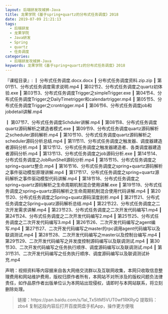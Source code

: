 ```yaml
---
layout: 后端研发攻城狮-Java
title: 龙果学院《基于spring+quartz的分布式任务调度》2018
date: 2019-07-09 21:21:13
tags:
  - 后端研发
  - 龙果学院
  - Java研发
  - Spring
  - quartz
  - 任务调度
categories:
  - 后端研发攻城狮-Java
keywords: 龙果学院《基于spring+quartz的分布式任务调度》2018
---
```


『课程目录』: 
┃    分布式任务调度.docx.docx
┃    分布式任务调度资料.zip.zip
┃    第01节1、分布式任务调度需求说明.mp4
┃    第02节2、分布式任务调度之quartz初体验.exe
┃    第03节3、分布式任务调度Trigger之simpleTrigger.exe
┃    第04节4、分布式任务调度Trigger之DailyTimetrigger和calendartrigger.mp4
┃    第05节5、分布式任务调度Trigger之crontrigger.mp4
┃    第06节6、分布式任务调度job和jobdetail讲解.mp4
<!-- more -->  
┃    第07节7、分布式任务调度Schduler讲解.mp4
┃    第08节8、分布式任务调度quartz源码解析之建造者模式.exe
┃    第09节9、分布式任务调度quartz源码解析之scheduler源码解析.mp4
┃    第10节10、分布式任务调度quartz源码解析之scheduler源码分析总结.mp4
┃    第11节11、分布式任务调度之触发器、调度器建造者源码分析.mp4
┃    第12节12、分布式任务调度之触发器建造者、各类调度器建造者源码分析.mp4
┃    第13节13、分布式任务调度之job源码分析.exe
┃    第14节14、分布式任务调度之JobRunShell源码分析.mp4
┃    第15节15、分布式任务调度之spring+quartz整合.mp4
┃    第16节16、分布式任务调度之spring+quartz源码解析之事件驱动模型原理讲解.mp4
┃    第17节17、分布式任务调度之spring+quartz源码解析之事件驱动模型代码讲解.mp4
┃    第18节18、分布式任务调度之spring+quartz源码解析之生命周期机制混合使用讲解.exe
┃    第19节19、分布式任务调度之spring+quartz源码解析之生命周期机制混合使用代码讲解.mp4
┃    第20节20、分布式任务调度之Spring+quatz源码深度剖析.mp4
┃    第21节21、分布式任务调度之Spring+quatz源码解析总结.mp4
┃    第22节22、分布式任务调度之二次开发需求讲解.mp4
┃    第23节23、分布式任务调度之二次开发代码编写1.mp4
┃    第24节24、分布式任务调度之二次开发代码编写2.mp4
┃    第25节25、分布式任务调度之二次开发代码编写3.mp4
┃    第26节26、二次开发代码编写之agent编写.mp4
┃    第27节27、二次开发代码编写之master的rpc调用agent代码编写以及联调测试.mp4
┃    第28节28、二次开发代码编写之master以及控制台编写.mp4
┃    第29节29、二次开发代码编写之并发度控制源码编写以及联调测试.mp4
┃    第30节30、二次开发代码编写之任务执行顺序、调度源码编写以及联调测试.mp4
┃    第31节31、二次开发代码编写之任务执行顺序、调度源码编写以及联调测试补充.mp4


<div class="post-copyright">
    <div class="post-copyright__author">
      <span class="post-copyright-meta">声明：视频资料等内容据来自各大网络交流群以及互联网收集，本网只收取信息整理费用和网站维护费用，版权归原作者所有，本网站不对所涉及的版权问题负法律责任，如作品原作者出版单位认为本网站出现侵权，请即时与本网站联系，将立刻删除处理。 </span>
    </div>
</div>

<blockquote class="blockquote-center">
链接：https://pan.baidu.com/s/1aI_Tx5ltM5VUT0wf1RKRyQ 
提取码：zbs4 
复制这段内容后打开百度网盘手机App，操作更方便哦
</blockquote>


